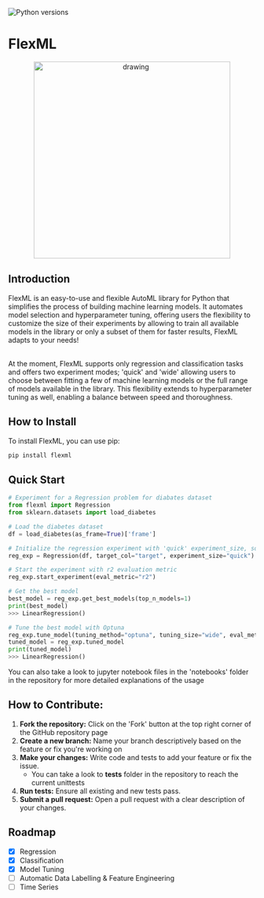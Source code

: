 ![Python versions](https://img.shields.io/badge/python_3.9+-blue)
# FlexML

<div align="center">
<img src="img/flexml_banner.jpeg" alt="drawing" width="400"/>
</div>

## Introduction
FlexML is an easy-to-use and flexible AutoML library for Python that simplifies the process of building machine learning models. It automates model selection and hyperparameter tuning, offering users the flexibility to customize the size of their experiments by allowing to train all available models in the library or only a subset of them for faster results, FlexML adapts to your needs! <br> <br>

At the moment, FlexML supports only regression and classification tasks and offers two experiment modes; 'quick' and 'wide' allowing users to choose between fitting a few of machine learning models or the full range of models available in the library. This flexibility extends to hyperparameter tuning as well, enabling a balance between speed and thoroughness.

## How to Install
To install FlexML, you can use pip:

```bash
pip install flexml
```

## Quick Start

```python
# Experiment for a Regression problem for diabates dataset
from flexml import Regression
from sklearn.datasets import load_diabetes

# Load the diabetes dataset
df = load_diabetes(as_frame=True)['frame']

# Initialize the regression experiment with 'quick' experiment_size, so less models will be used
reg_exp = Regression(df, target_col="target", experiment_size="quick")

# Start the experiment with r2 evaluation metric
reg_exp.start_experiment(eval_metric="r2")

# Get the best model
best_model = reg_exp.get_best_models(top_n_models=1)
print(best_model)
>>> LinearRegression()

# Tune the best model with Optuna
reg_exp.tune_model(tuning_method="optuna", tuning_size="wide", eval_metric="r2")
tuned_model = reg_exp.tuned_model
print(tuned_model)
>>> LinearRegression()
```
You can also take a look to jupyter notebook files in the 'notebooks' folder in the repository for more detailed explanations of the usage

## How to Contribute:

1. **Fork the repository:** Click on the 'Fork' button at the top right corner of the GitHub repository page
2. **Create a new branch:** Name your branch descriptively based on the feature or fix you're working on
3. **Make your changes:** Write code and tests to add your feature or fix the issue.
   - You can take a look to **tests** folder in the repository to reach the current unittests
4. **Run tests:** Ensure all existing and new tests pass.
5. **Submit a pull request:** Open a pull request with a clear description of your changes.

## Roadmap
- [x] Regression
- [x] Classification
- [x] Model Tuning
- [ ] Automatic Data Labelling & Feature Engineering
- [ ] Time Series  
